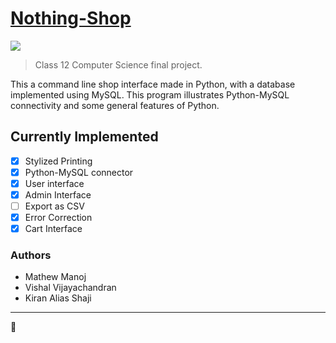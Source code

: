 # [Nothing-Shop](https://github.com/MasterMach50/Nothing-Shop)
![](https://img.shields.io/badge/project%20phase-rough%20coding-yellow)
> Class 12 Computer Science final project.

This a command line shop interface made in Python, with a database implemented using MySQL.
This program illustrates Python-MySQL connectivity and some general features of Python.

## Currently Implemented
- [x] Stylized Printing
- [x] Python-MySQL connector
- [x] User interface
- [x] Admin Interface
- [ ] Export as CSV
- [x] Error Correction
- [x] Cart Interface

### Authors
- Mathew Manoj
- Vishal Vijayachandran
- Kiran Alias Shaji
---
🍞